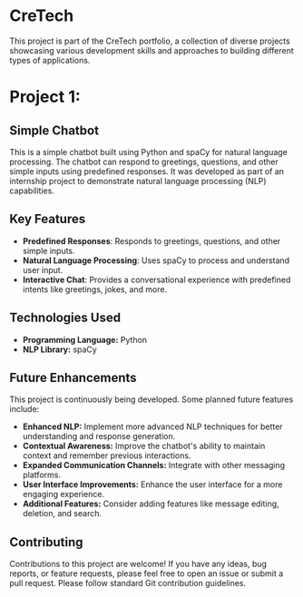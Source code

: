 # CreTech
This project is part of the CreTech portfolio, a collection of diverse projects showcasing various development skills and approaches to building different types of applications.

# Project 1:
## Simple Chatbot

This is a simple chatbot built using Python and spaCy for natural language processing. The chatbot can respond to greetings, questions, and other simple inputs using predefined responses. It was developed as part of an internship project to demonstrate natural language processing (NLP) capabilities.

## Key Features
- **Predefined Responses**: Responds to greetings, questions, and other simple inputs.
- **Natural Language Processing**: Uses spaCy to process and understand user input.
- **Interactive Chat**: Provides a conversational experience with predefined intents like greetings, jokes, and more.

## Technologies Used

* **Programming Language:** Python
* **NLP Library:** spaCy

## Future Enhancements

This project is continuously being developed. Some planned future features include:

* **Enhanced NLP:** Implement more advanced NLP techniques for better understanding and response generation.
* **Contextual Awareness:** Improve the chatbot's ability to maintain context and remember previous interactions.
* **Expanded Communication Channels:** Integrate with other messaging platforms.
* **User Interface Improvements:** Enhance the user interface for a more engaging experience.
* **Additional Features:** Consider adding features like message editing, deletion, and search.

## Contributing

Contributions to this project are welcome! If you have any ideas, bug reports, or feature requests, please feel free to open an issue or submit a pull request. Please follow standard Git contribution guidelines.
